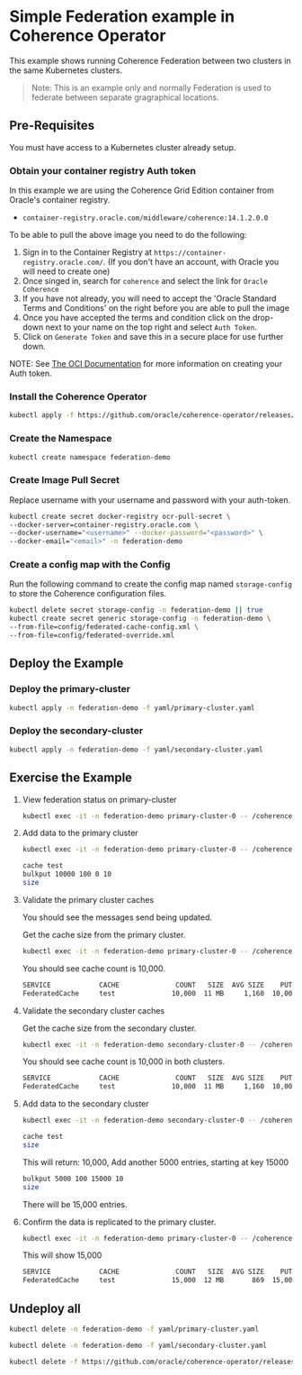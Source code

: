 # Simple Federation example in Coherence Operator

This example shows running Coherence Federation between two clusters in the same Kubernetes clusters.

> Note: This is an example only and normally Federation is used to federate between separate gragraphical locations.


## Pre-Requisites 

You must have access to a Kubernetes cluster already setup.

### Obtain your container registry Auth token

In this example we are using the Coherence Grid Edition container from Oracle's container registry.

* `container-registry.oracle.com/middleware/coherence:14.1.2.0.0`

To be able to pull the above image you need to do the following:

1. Sign in to the Container Registry at `https://container-registry.oracle.com/`. (If you don't have an account, with Oracle you will need to create one)
2. Once singed in, search for `coherence` and select the link for `Oracle Coherence`
3. If you have not already, you will need to accept the 'Oracle Standard Terms and Conditions' on the right before you are able to pull the image
4. Once you have accepted the terms and condition click on the drop-down next to your name on the top right and select `Auth Token`.
5. Click on `Generate Token` and save this in a secure place for use further down.

NOTE: See [The OCI Documentation](https://docs.oracle.com/en-us/iaas/Content/Registry/Tasks/registrygettingauthtoken.htm) for more information on creating your Auth token.
 
### Install the Coherence Operator

```bash
kubectl apply -f https://github.com/oracle/coherence-operator/releases/download/v3.4.3/coherence-operator.yaml
```

### Create the Namespace

```bash
kubectl create namespace federation-demo
```

### Create Image Pull Secret

Replace username with your username and password with your auth-token.

```bash
kubectl create secret docker-registry ocr-pull-secret \
--docker-server=container-registry.oracle.com \
--docker-username="<username>" --docker-password="<password>" \
--docker-email="<email>" -n federation-demo
```

### Create a config map with the Config

Run the following command to create the config map named `storage-config` to store the Coherence configuration files.

```bash
kubectl delete secret storage-config -n federation-demo || true
kubectl create secret generic storage-config -n federation-demo \
--from-file=config/federated-cache-config.xml \
--from-file=config/federated-override.xml
```

## Deploy the Example

### Deploy the primary-cluster

```bash
kubectl apply -n federation-demo -f yaml/primary-cluster.yaml
```

### Deploy the secondary-cluster

```bash
kubectl apply -n federation-demo -f yaml/secondary-cluster.yaml
```

## Exercise the Example

1. View federation status on primary-cluster

   ```bash
   kubectl exec -it -n federation-demo primary-cluster-0 -- /coherence-operator/utils/cohctl get federation all -W -o wide
   ```

2. Add data to the primary cluster

   ```bash
   kubectl exec -it -n federation-demo primary-cluster-0 -- /coherence-operator/utils/runner console
   ```

   ```bash
   cache test
   bulkput 10000 100 0 10
   size
   ```
   
3. Validate the primary cluster caches

   You should see the messages send being updated.

   Get the cache size from the primary cluster.

   ```bash
   kubectl exec -it -n federation-demo primary-cluster-0 -- /coherence-operator/utils/cohctl get caches -o wide -I
   ```

    You should see cache count is 10,000.   

   ```bash
   SERVICE            CACHE              COUNT   SIZE  AVG SIZE    PUTS  GETS  REMOVES  EVICTIONS  HITS   MISSES  HIT PROB
   FederatedCache     test              10,000  11 MB     1,160  10,000     0        0          0     0        0     0.00%
   ```
 
4. Validate the secondary cluster caches

   Get the cache size from the secondary cluster.

   ```bash
   kubectl exec -it -n federation-demo secondary-cluster-0 -- /coherence-operator/utils/cohctl get caches -o wide -I
   ```

    You should see cache count is 10,000 in both clusters.  

   ```bash
   SERVICE            CACHE              COUNT   SIZE  AVG SIZE    PUTS  GETS  REMOVES  EVICTIONS  HITS   MISSES  HIT PROB
   FederatedCache     test              10,000  11 MB     1,160  10,000     0        0          0     0        0     0.00%
   ```

5. Add data to the secondary cluster

   ```bash
   kubectl exec -it -n federation-demo secondary-cluster-0 -- /coherence-operator/utils/runner console
   ```

   ```bash
   cache test
   size
   ```
   This will return: 10,000, Add another 5000 entries, starting at key 15000

   ```bash
   bulkput 5000 100 15000 10
   size
   ```

   There will be 15,000 entries.

6. Confirm the data is replicated to the primary cluster.

   ```bash
   kubectl exec -it -n federation-demo primary-cluster-0 -- /coherence-operator/utils/cohctl get caches -o wide -I
   ```
 
   This will show 15,000

   ```bash
   SERVICE            CACHE              COUNT   SIZE  AVG SIZE    PUTS  GETS  REMOVES  EVICTIONS  HITS   MISSES  HIT PROB
   FederatedCache     test              15,000  12 MB       869  15,000     0        0          0     0        0     0.00%
   ```
   
## Undeploy all

```bash
kubectl delete -n federation-demo -f yaml/primary-cluster.yaml
```

```bash
kubectl delete -n federation-demo -f yaml/secondary-cluster.yaml
```

```bash
kubectl delete -f https://github.com/oracle/coherence-operator/releases/download/v3.4.3/coherence-operator.yaml
```
